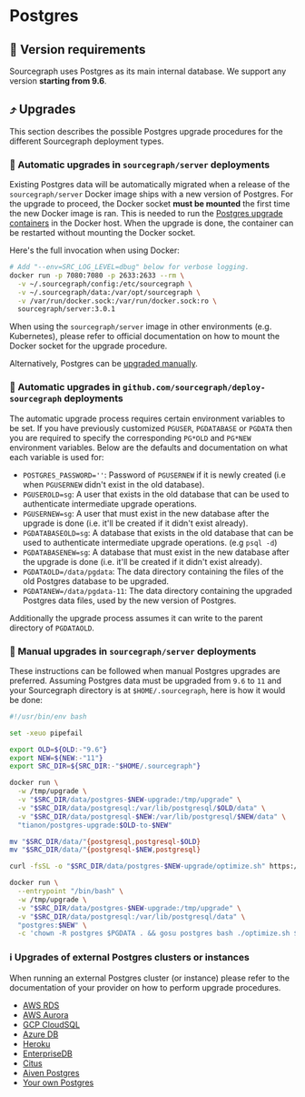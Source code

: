 # Postgres

## 🔢 Version requirements

Sourcegraph uses Postgres as its main internal database. We support any version **starting from 9.6**.

## ⤴️ Upgrades

This section describes the possible Postgres upgrade procedures for the different Sourcegraph deployment types.

### 🌈 Automatic upgrades in `sourcegraph/server` deployments

Existing Postgres data will be automatically migrated when a release of the `sourcegraph/server` Docker image ships with a new version of Postgres. For the upgrade to proceed, the Docker socket **must be mounted** the first time the new Docker image is ran. This is needed to run the [Postgres upgrade containers](https://github.com/tianon/docker-postgres-upgrade) in the
Docker host. When the upgrade is done, the container can be restarted without mounting the Docker socket.

Here's the full invocation when using Docker:

```bash
# Add "--env=SRC_LOG_LEVEL=dbug" below for verbose logging.
docker run -p 7080:7080 -p 2633:2633 --rm \
  -v ~/.sourcegraph/config:/etc/sourcegraph \
  -v ~/.sourcegraph/data:/var/opt/sourcegraph \
  -v /var/run/docker.sock:/var/run/docker.sock:ro \
  sourcegraph/server:3.0.1
```

When using the `sourcegraph/server` image in other environments (e.g. Kubernetes), please refer to official documentation on how to mount the Docker socket for the upgrade procedure.

Alternatively, Postgres can be [upgraded manually](https://docs.sourcegraph.com/admin/postgres#manual).

### 🌈 Automatic upgrades in `github.com/sourcegraph/deploy-sourcegraph` deployments

The automatic upgrade process requires certain environment variables to be set. If you have previously customized `PGUSER`, `PGDATABASE` or `PGDATA` then you are required to specify the corresponding `PG*OLD` and `PG*NEW` environment variables. Below are the defaults and documentation on what each variable is used for:

- `POSTGRES_PASSWORD=''`: Password of `PGUSERNEW` if it is newly created (i.e when `PGUSERNEW` didn't exist in the old database).
- `PGUSEROLD=sg`: A user that exists in the old database that can be used to authenticate intermediate upgrade operations.
- `PGUSERNEW=sg`: A user that must exist in the new database after the upgrade is done (i.e. it'll be created if it didn't exist already).
- `PGDATABASEOLD=sg`: A database that exists in the old database that can be used to authenticate intermediate upgrade operations. (e.g `psql -d`)
- `PGDATABASENEW=sg`: A database that must exist in the new database after the upgrade is done (i.e. it'll be created if it didn't exist already).
- `PGDATAOLD=/data/pgdata`: The data directory containing the files of the old Postgres database to be upgraded.
- `PGDATANEW=/data/pgdata-11`: The data directory containing the upgraded Postgres data files, used by the new version of Postgres.

Additionally the upgrade process assumes it can write to the parent directory of `PGDATAOLD`.

### 🐾 Manual upgrades in `sourcegraph/server` deployments

These instructions can be followed when manual Postgres upgrades are preferred. Assuming Postgres data must be upgraded from `9.6` to `11` and your Sourcegraph directory is at `$HOME/.sourcegraph`, here is how it would be done:

```bash
#!/usr/bin/env bash

set -xeuo pipefail

export OLD=${OLD:-"9.6"}
export NEW=${NEW:-"11"}
export SRC_DIR=${SRC_DIR:-"$HOME/.sourcegraph"}

docker run \
  -w /tmp/upgrade \
  -v "$SRC_DIR/data/postgres-$NEW-upgrade:/tmp/upgrade" \
  -v "$SRC_DIR/data/postgresql:/var/lib/postgresql/$OLD/data" \
  -v "$SRC_DIR/data/postgresql-$NEW:/var/lib/postgresql/$NEW/data" \
  "tianon/postgres-upgrade:$OLD-to-$NEW"

mv "$SRC_DIR/data/"{postgresql,postgresql-$OLD}
mv "$SRC_DIR/data/"{postgresql-$NEW,postgresql}

curl -fsSL -o "$SRC_DIR/data/postgres-$NEW-upgrade/optimize.sh" https://raw.githubusercontent.com/sourcegraph/sourcegraph/master/cmd/server/rootfs/postgres-optimize.sh

docker run \
  --entrypoint "/bin/bash" \
  -w /tmp/upgrade \
  -v "$SRC_DIR/data/postgres-$NEW-upgrade:/tmp/upgrade" \
  -v "$SRC_DIR/data/postgresql:/var/lib/postgresql/data" \
  "postgres:$NEW" \
  -c 'chown -R postgres $PGDATA . && gosu postgres bash ./optimize.sh $PGDATA'
```

### ℹ️ Upgrades of external Postgres clusters or instances

When running an external Postgres cluster (or instance) please refer to the documentation of your provider on how to perform upgrade procedures.

- [AWS RDS](https://docs.aws.amazon.com/AmazonRDS/latest/UserGuide/USER_UpgradeDBInstance.PostgreSQL.html)
- [AWS Aurora](https://docs.aws.amazon.com/AmazonRDS/latest/AuroraUserGuide/USER_UpgradeDBInstance.Upgrading.html)
- [GCP CloudSQL](https://cloud.google.com/sql/docs/postgres/db-versions)
- [Azure DB](https://docs.microsoft.com/en-us/azure/postgresql/concepts-supported-versions#managing-updates-and-upgrades)
- [Heroku](https://devcenter.heroku.com/articles/upgrading-heroku-postgres-databases)
- [EnterpriseDB](https://www.enterprisedb.com/docs/en/9.6/pg/upgrading.html)
- [Citus](http://docs.citusdata.com/en/v8.1/admin_guide/upgrading_citus.html)
- [Aiven Postgres](https://help.aiven.io/postgresql/operations/how-to-perform-a-postgresql-in-place-major-version-upgrade)
- [Your own Postgres](https://www.postgresql.org/docs/11/pgupgrade.html)
